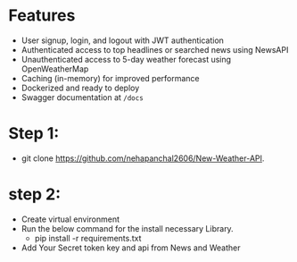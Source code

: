 
# Features

- User signup, login, and logout with JWT authentication
- Authenticated access to top headlines or searched news using NewsAPI
- Unauthenticated access to 5-day weather forecast using OpenWeatherMap
- Caching (in-memory) for improved performance
- Dockerized and ready to deploy
- Swagger documentation at `/docs`


# Step 1:
 -  git clone https://github.com/nehapanchal2606/New-Weather-API.


# step 2:
  - Create virtual environment 
  - Run the below command for the install necessary Library.
      - pip install -r requirements.txt
  - Add Your Secret token key and api from News and Weather
